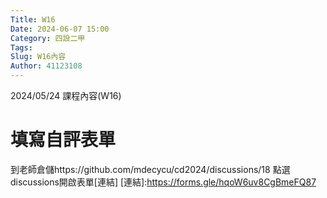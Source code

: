 ```yaml
---
Title: W16
Date: 2024-06-07 15:00
Category: 四設二甲
Tags: 
Slug: W16內容
Author: 41123108
---
```


2024/05/24 課程內容(W16)

<!-- PELICAN_END_SUMMARY -->

# 填寫自評表單
到老師倉儲https://github.com/mdecycu/cd2024/discussions/18 點選discussions開啟表單[連結]
[連結]:https://forms.gle/hqoW6uv8CgBmeFQ87